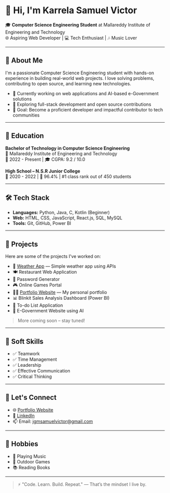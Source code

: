 # 👋 Hi, I'm Karrela Samuel Victor

🎓 **Computer Science Engineering Student** at Mallareddy Institute of Engineering and Technology  
🌐 Aspiring Web Developer | 💻 Tech Enthusiast | 🎶 Music Lover

---

## 🚀 About Me

I'm a passionate Computer Science Engineering student with hands-on experience in building real-world web projects. I love solving problems, contributing to open source, and learning new technologies.

- 🔭 Currently working on web applications and AI-based e-Government solutions
- 🌱 Exploring full-stack development and open source contributions
- 🎯 Goal: Become a proficient developer and impactful contributor to tech communities

---

## 💼 Education

**Bachelor of Technology in Computer Science Engineering**  
📍 Mallareddy Institute of Engineering and Technology  
📅 2022 - Present | 🎓 CGPA: 9.2 / 10.0

**High School – N.S.R Junior College**  
📅 2020 - 2022 | 🥇 96.4% | #1 class rank out of 450 students

---

## 🛠️ Tech Stack

- **Languages:** Python, Java, C, Kotlin (Beginner)
- **Web:** HTML, CSS, JavaScript, React.js, SQL, MySQL
- **Tools:** Git, GitHub, Power BI

---

## 🌟 Projects

Here are some of the projects I've worked on:

- 🔗 [Weather App](https://github.com/nanisam07) — Simple weather app using APIs
- 🍽️ Restaurant Web Application
- 🔐 Password Generator
- 🎮 Online Games Portal
- 🧑‍💻 [Portfolio Website](https://portfolio-web-samuel.onrender.com/) — My personal portfolio
- 📊 Blinkit Sales Analysis Dashboard (Power BI)
- 📝 To-do List Application
- 🧠 E-Government Website using AI

> More coming soon – stay tuned!

---

## 🧠 Soft Skills

- ✅ Teamwork
- ✅ Time Management
- ✅ Leadership
- ✅ Effective Communication
- ✅ Critical Thinking

---

## 🔗 Let's Connect

- 🌐 [Portfolio Website](https://portfolio-web-samuel.onrender.com/)
- 💼 [LinkedIn](https://www.linkedin.com/in/samuel-victor-6624b7298/)
- 📫 Email: [jgmsamuelvictor@gmail.com](mailto:jgmsamuelvictor@gmail.com)

---

## 🎵 Hobbies

- 🎹 Playing Music
- 🏏 Outdoor Games
- 📚 Reading Books

---

> ⚡ "Code. Learn. Build. Repeat." — That’s the mindset I live by.

